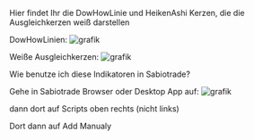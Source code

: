 Hier findet Ihr die DowHowLinie und HeikenAshi Kerzen, die die Ausgleichkerzen weiß darstellen

DowHowLinien:
![grafik](https://github.com/user-attachments/assets/f7a705ec-8e7b-423b-a4d5-64a8a7172441)


Weiße Ausgleichkerzen:
![grafik](https://github.com/user-attachments/assets/ad9d72e3-b875-4b70-90a0-efd167731696)


Wie benutze ich diese Indikatoren in Sabiotrade?

Gehe in Sabiotrade Browser oder Desktop App auf:
![grafik](https://github.com/user-attachments/assets/73efa9e0-7691-4893-99e8-8e5f0b40218a)

dann dort auf Scripts oben rechts (nicht links)

Dort dann auf Add Manualy
